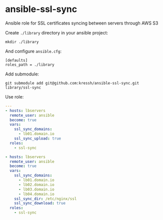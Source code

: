 # ansible-ssl-sync
Ansible role for SSL certificates syncing between servers through AWS S3

Create `./library` directory in your ansible project:

```
mkdir ./library
```

And configure `ansible.cfg`:

```
[defaults]
roles_path = ./library
```

Add submodule:

```
git submodule add git@github.com:kressh/ansible-ssl-sync.git library/ssl-sync
```

Use role:

```yaml
---
- hosts: lbservers
  remote_user: ansible
  become: true
  vars:
    ssl_sync_domains:
      - lb01.domain.io
    ssl_sync_upload: true
  roles:
    - ssl-sync

- hosts: lbservers
  remote_user: ansible
  become: true
  vars:
    ssl_sync_domains:
      - lb01.domain.io
      - lb02.domain.io
      - lb03.domain.io
      - lb04.domain.io
    ssl_sync_dir: /etc/nginx/ssl
    ssl_sync_download: true
  roles:
    - ssl-sync
```
